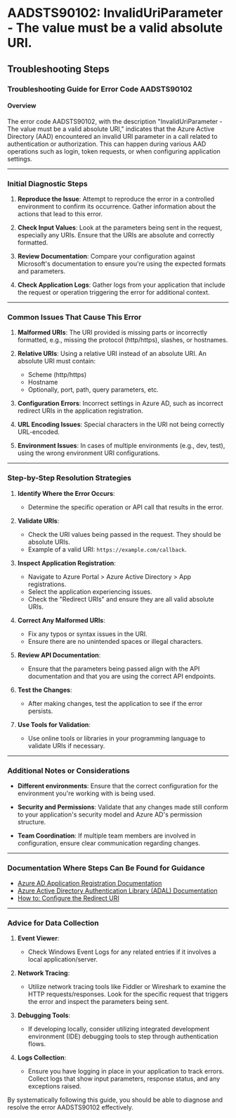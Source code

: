 
# AADSTS90102: InvalidUriParameter - The value must be a valid absolute URI.


## Troubleshooting Steps
### Troubleshooting Guide for Error Code AADSTS90102

#### Overview
The error code AADSTS90102, with the description "InvalidUriParameter - The value must be a valid absolute URI," indicates that the Azure Active Directory (AAD) encountered an invalid URI parameter in a call related to authentication or authorization. This can happen during various AAD operations such as login, token requests, or when configuring application settings.

---

### Initial Diagnostic Steps

1. **Reproduce the Issue**: Attempt to reproduce the error in a controlled environment to confirm its occurrence. Gather information about the actions that lead to this error.

2. **Check Input Values**: Look at the parameters being sent in the request, especially any URIs. Ensure that the URIs are absolute and correctly formatted.

3. **Review Documentation**: Compare your configuration against Microsoft's documentation to ensure you're using the expected formats and parameters.

4. **Check Application Logs**: Gather logs from your application that include the request or operation triggering the error for additional context.

---

### Common Issues That Cause This Error

1. **Malformed URIs**: The URI provided is missing parts or incorrectly formatted, e.g., missing the protocol (http/https), slashes, or hostnames.

2. **Relative URIs**: Using a relative URI instead of an absolute URI. An absolute URI must contain:
   - Scheme (http/https)
   - Hostname
   - Optionally, port, path, query parameters, etc.

3. **Configuration Errors**: Incorrect settings in Azure AD, such as incorrect redirect URIs in the application registration.

4. **URL Encoding Issues**: Special characters in the URI not being correctly URL-encoded.

5. **Environment Issues**: In cases of multiple environments (e.g., dev, test), using the wrong environment URI configurations.

---

### Step-by-Step Resolution Strategies

1. **Identify Where the Error Occurs**:
   - Determine the specific operation or API call that results in the error.

2. **Validate URIs**:
   - Check the URI values being passed in the request. They should be absolute URIs.
   - Example of a valid URI: `https://example.com/callback`.

3. **Inspect Application Registration**:
   - Navigate to Azure Portal > Azure Active Directory > App registrations.
   - Select the application experiencing issues.
   - Check the "Redirect URIs" and ensure they are all valid absolute URIs.

4. **Correct Any Malformed URIs**:
   - Fix any typos or syntax issues in the URI.
   - Ensure there are no unintended spaces or illegal characters.

5. **Review API Documentation**:
   - Ensure that the parameters being passed align with the API documentation and that you are using the correct API endpoints.

6. **Test the Changes**:
   - After making changes, test the application to see if the error persists.

7. **Use Tools for Validation**:
   - Use online tools or libraries in your programming language to validate URIs if necessary.

---

### Additional Notes or Considerations

- **Different environments**: Ensure that the correct configuration for the environment you're working with is being used.
  
- **Security and Permissions**: Validate that any changes made still conform to your application's security model and Azure AD's permission structure.

- **Team Coordination**: If multiple team members are involved in configuration, ensure clear communication regarding changes.

---

### Documentation Where Steps Can Be Found for Guidance

- [Azure AD Application Registration Documentation](https://learn.microsoft.com/en-us/azure/active-directory/develop/quickstart-register-app)
- [Azure Active Directory Authentication Library (ADAL) Documentation](https://learn.microsoft.com/en-us/azure/active-directory/develop/active-directory-authentication-libraries)
- [How to: Configure the Redirect URI](https://learn.microsoft.com/en-us/azure/active-directory/develop/msal-authentication#redirect-uri)

---

### Advice for Data Collection

1. **Event Viewer**:
   - Check Windows Event Logs for any related entries if it involves a local application/server.

2. **Network Tracing**:
   - Utilize network tracing tools like Fiddler or Wireshark to examine the HTTP requests/responses. Look for the specific request that triggers the error and inspect the parameters being sent.

3. **Debugging Tools**:
   - If developing locally, consider utilizing integrated development environment (IDE) debugging tools to step through authentication flows.

4. **Logs Collection**:
   - Ensure you have logging in place in your application to track errors. Collect logs that show input parameters, response status, and any exceptions raised.
   
By systematically following this guide, you should be able to diagnose and resolve the error AADSTS90102 effectively.